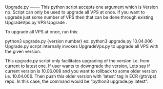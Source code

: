 Upgrade.py -----
This python script accepts one argument which is Version no. Script can only be used to upgrade all VPS at once. If you want to upgrade just some number of VPS then that can be done through existing UpgradeVps.py VPS Upgrade . 


To upgrade all VPS at once, run this:  


python3 upgrade.py {version number}
ex: python3 upgrade.py 10.04.006
Upgrade.py script internally invokes UpgradeVps.py to upgrade all VPS with the given version.

This upgrade.py script only facilitates upgrading of the version i.e. from current to latest one. If user wants to downgrade the version, Lets say if current version is 10.06.008 and you want to rollback to some older version i.e. 10.04.006. Then push this older version with ‘latest’ tag in ECR (gtt/vps) repo. In this case, the command would be “python3 upgrade.py latest”.